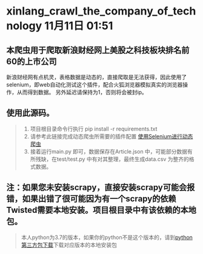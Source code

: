 # xinlang_crawl_the_company_of_technology 11月11日 01:51
## 本爬虫用于爬取新浪财经网上美股之科技板块排名前60的上市公司

新浪财经网有点机灵，表格数据是动态的，直接爬取是无法获得，因此使用了selenium，即web自动化测试这个插件，配合火狐浏览器模拟真实的浏览器操作，从而得到数据。
另外延迟请保持为1，否则将会被封ip。

## 使用此源码。

> 1. 项目根目录命令行执行 pip install -r requirements.txt
> 2. 请参考此链接完成动态爬虫所需要的插件配置 [使用Selenium进行动态爬虫](https://www.jianshu.com/p/5eeb14bc55fc "Title")
> 3. 接着运行main.py 即可，数据保存在Article.json 中，可能部分数据有所残缺，在test/test.py 中有对其整理，最终生成data.csv 为整齐的格式数据。

## 注：如果您未安装scrapy，直接安装scrapy可能会报错，如果出错了很可能因为有一个scrapy的依赖Twisted需要本地安装。项目根目录中有该依赖的本地包。
> 本人python为3.7的版本，如果你的python不是这个版本的，请到[python第三方包下载](https://www.lfd.uci.edu/~gohlke/pythonlibs/#lxml "Title")下载对应版本的本地安装包
